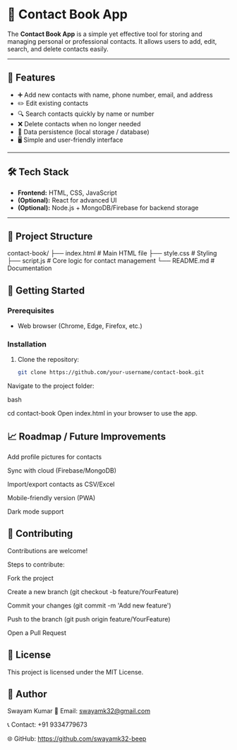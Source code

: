 # 📖 Contact Book App

The **Contact Book App** is a simple yet effective tool for storing and managing personal or professional contacts. It allows users to add, edit, search, and delete contacts easily.  

---

## 📌 Features
- ➕ Add new contacts with name, phone number, email, and address  
- ✏️ Edit existing contacts  
- 🔍 Search contacts quickly by name or number  
- ❌ Delete contacts when no longer needed  
- 💾 Data persistence (local storage / database)  
- 🖥️ Simple and user-friendly interface  

---

## 🛠️ Tech Stack
- **Frontend:** HTML, CSS, JavaScript  
- **(Optional):** React for advanced UI  
- **(Optional):** Node.js + MongoDB/Firebase for backend storage  

---

## 📂 Project Structure
contact-book/
├── index.html # Main HTML file
├── style.css # Styling
├── script.js # Core logic for contact management
└── README.md # Documentation


## 🚀 Getting Started

### Prerequisites
- Web browser (Chrome, Edge, Firefox, etc.)  

### Installation
1. Clone the repository:
   ```bash
   git clone https://github.com/your-username/contact-book.git
Navigate to the project folder:

bash

cd contact-book
Open index.html in your browser to use the app.

## 📈 Roadmap / Future Improvements
 Add profile pictures for contacts

 Sync with cloud (Firebase/MongoDB)

 Import/export contacts as CSV/Excel

 Mobile-friendly version (PWA)

 Dark mode support

## 🤝 Contributing
Contributions are welcome!

Steps to contribute:

Fork the project

Create a new branch (git checkout -b feature/YourFeature)

Commit your changes (git commit -m 'Add new feature')

Push to the branch (git push origin feature/YourFeature)

Open a Pull Request

## 📜 License
This project is licensed under the MIT License.

## 👤 Author

Swayam Kumar
📧 Email: swayamk32@gmail.com

📞 Contact: +91 9334779673

🌐 GitHub: https://github.com/swayamk32-beep
